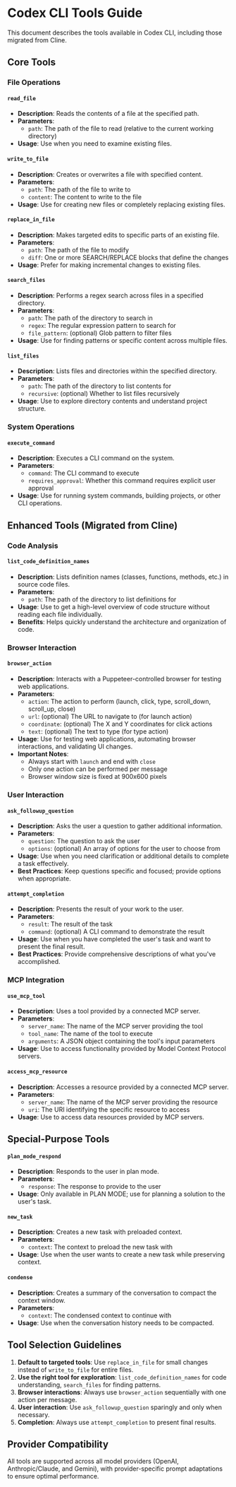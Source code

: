 # Codex CLI Tools Guide

This document describes the tools available in Codex CLI, including those migrated from Cline.

## Core Tools

### File Operations

#### `read_file`

- **Description**: Reads the contents of a file at the specified path.
- **Parameters**:
  - `path`: The path of the file to read (relative to the current working directory)
- **Usage**: Use when you need to examine existing files.

#### `write_to_file`

- **Description**: Creates or overwrites a file with specified content.
- **Parameters**:
  - `path`: The path of the file to write to
  - `content`: The content to write to the file
- **Usage**: Use for creating new files or completely replacing existing files.

#### `replace_in_file`

- **Description**: Makes targeted edits to specific parts of an existing file.
- **Parameters**:
  - `path`: The path of the file to modify
  - `diff`: One or more SEARCH/REPLACE blocks that define the changes
- **Usage**: Prefer for making incremental changes to existing files.

#### `search_files`

- **Description**: Performs a regex search across files in a specified directory.
- **Parameters**:
  - `path`: The path of the directory to search in
  - `regex`: The regular expression pattern to search for
  - `file_pattern`: (optional) Glob pattern to filter files
- **Usage**: Use for finding patterns or specific content across multiple files.

#### `list_files`

- **Description**: Lists files and directories within the specified directory.
- **Parameters**:
  - `path`: The path of the directory to list contents for
  - `recursive`: (optional) Whether to list files recursively
- **Usage**: Use to explore directory contents and understand project structure.

### System Operations

#### `execute_command`

- **Description**: Executes a CLI command on the system.
- **Parameters**:
  - `command`: The CLI command to execute
  - `requires_approval`: Whether this command requires explicit user approval
- **Usage**: Use for running system commands, building projects, or other CLI operations.

## Enhanced Tools (Migrated from Cline)

### Code Analysis

#### `list_code_definition_names`

- **Description**: Lists definition names (classes, functions, methods, etc.) in source code files.
- **Parameters**:
  - `path`: The path of the directory to list definitions for
- **Usage**: Use to get a high-level overview of code structure without reading each file individually.
- **Benefits**: Helps quickly understand the architecture and organization of code.

### Browser Interaction

#### `browser_action`

- **Description**: Interacts with a Puppeteer-controlled browser for testing web applications.
- **Parameters**:
  - `action`: The action to perform (launch, click, type, scroll_down, scroll_up, close)
  - `url`: (optional) The URL to navigate to (for launch action)
  - `coordinate`: (optional) The X and Y coordinates for click actions
  - `text`: (optional) The text to type (for type action)
- **Usage**: Use for testing web applications, automating browser interactions, and validating UI changes.
- **Important Notes**:
  - Always start with `launch` and end with `close`
  - Only one action can be performed per message
  - Browser window size is fixed at 900x600 pixels

### User Interaction

#### `ask_followup_question`

- **Description**: Asks the user a question to gather additional information.
- **Parameters**:
  - `question`: The question to ask the user
  - `options`: (optional) An array of options for the user to choose from
- **Usage**: Use when you need clarification or additional details to complete a task effectively.
- **Best Practices**: Keep questions specific and focused; provide options when appropriate.

#### `attempt_completion`

- **Description**: Presents the result of your work to the user.
- **Parameters**:
  - `result`: The result of the task
  - `command`: (optional) A CLI command to demonstrate the result
- **Usage**: Use when you have completed the user's task and want to present the final result.
- **Best Practices**: Provide comprehensive descriptions of what you've accomplished.

### MCP Integration

#### `use_mcp_tool`

- **Description**: Uses a tool provided by a connected MCP server.
- **Parameters**:
  - `server_name`: The name of the MCP server providing the tool
  - `tool_name`: The name of the tool to execute
  - `arguments`: A JSON object containing the tool's input parameters
- **Usage**: Use to access functionality provided by Model Context Protocol servers.

#### `access_mcp_resource`

- **Description**: Accesses a resource provided by a connected MCP server.
- **Parameters**:
  - `server_name`: The name of the MCP server providing the resource
  - `uri`: The URI identifying the specific resource to access
- **Usage**: Use to access data resources provided by MCP servers.

## Special-Purpose Tools

#### `plan_mode_respond`

- **Description**: Responds to the user in plan mode.
- **Parameters**:
  - `response`: The response to provide to the user
- **Usage**: Only available in PLAN MODE; use for planning a solution to the user's task.

#### `new_task`

- **Description**: Creates a new task with preloaded context.
- **Parameters**:
  - `context`: The context to preload the new task with
- **Usage**: Use when the user wants to create a new task while preserving context.

#### `condense`

- **Description**: Creates a summary of the conversation to compact the context window.
- **Parameters**:
  - `context`: The condensed context to continue with
- **Usage**: Use when the conversation history needs to be compacted.

## Tool Selection Guidelines

1. **Default to targeted tools**: Use `replace_in_file` for small changes instead of `write_to_file` for entire files.
2. **Use the right tool for exploration**: `list_code_definition_names` for code understanding, `search_files` for finding patterns.
3. **Browser interactions**: Always use `browser_action` sequentially with one action per message.
4. **User interaction**: Use `ask_followup_question` sparingly and only when necessary.
5. **Completion**: Always use `attempt_completion` to present final results.

## Provider Compatibility

All tools are supported across all model providers (OpenAI, Anthropic/Claude, and Gemini), with provider-specific prompt adaptations to ensure optimal performance.
